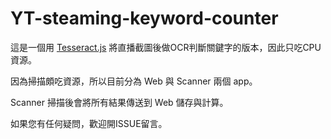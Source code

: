 # YT-steaming-keyword-counter

這是一個用
[Tesseract.js](http://tesseract.projectnaptha.com) 將直播截圖後做OCR判斷關鍵字的版本，因此只吃CPU資源。

因為掃描頗吃資源，所以目前分為 Web 與 Scanner 兩個 app。

Scanner 掃描後會將所有結果傳送到 Web 儲存與計算。

如果您有任何疑問，歡迎開ISSUE留言。
